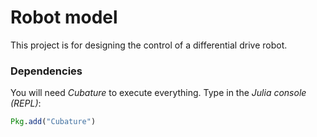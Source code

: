 # Robot model

This project is for designing the control of a differential drive robot.

### Dependencies

You will need _Cubature_ to execute everything. Type in the _Julia console (REPL)_:

```julia
Pkg.add("Cubature")
```